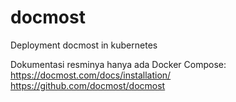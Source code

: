 # docmost
Deployment docmost in kubernetes

Dokumentasi resminya hanya ada Docker Compose:
https://docmost.com/docs/installation/  
https://github.com/docmost/docmost

